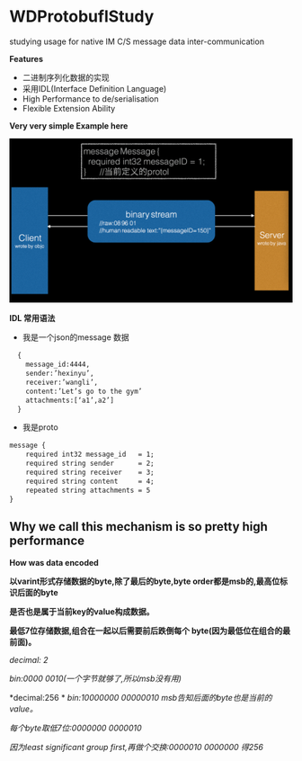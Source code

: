 # WDProtobuflStudy
studying usage for native IM C/S message data inter-communication

**Features**
 * 二进制序列化数据的实现
 * 采用IDL(Interface Definition Language)
 * High Performance to de/serialisation
 * Flexible Extension Ability


**Very very simple Example here**

![demo1](https://github.com/chenniaoc/WDProtobuflStudy/raw/master/ex1.png)



**IDL 常用语法**

* 我是一个json的message 数据
```
  {
    message_id:4444,
    sender:’hexinyu’, 
    receiver:’wangli’, 
    content:’Let’s go to the gym’ 
    attachments:[‘a1’,a2’]
  }
```

* 我是proto
```
message {
    required int32 message_id   = 1; 
    required string sender      = 2; 
    required string receiver    = 3;
    required string content     = 4; 
    repeated string attachments = 5
}
```


Why we call this mechanism is so pretty high performance
-------------------------------

**How was data encoded**


**以varint形式存储数据的byte,除了最后的byte,byte order都是msb的,最高位标识后面的byte**

**是否也是属于当前key的value构成数据。**

**最低7位存储数据,组合在一起以后需要前后跌倒每个 byte(因为最低位在组合的最前面)。**



*decimal: 2*

*bin:0000 0010(一个字节就够了,所以msb没有用)*


*decimal:256 *
*bin:10000000 00000010 msb告知后面的byte也是当前的value。*

*每个byte取低7位:0000000 0000010*

*因为least significant group first,再做个交换:0000010 0000000 得256*


